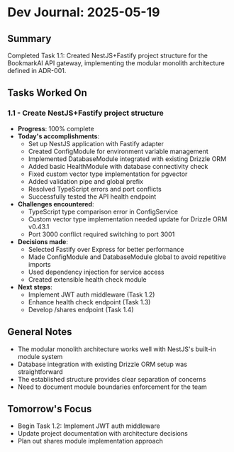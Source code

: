 # Dev Journal: 2025-05-19

## Summary

Completed Task 1.1: Created NestJS+Fastify project structure for the BookmarkAI API gateway, implementing the modular monolith architecture defined in ADR-001.

## Tasks Worked On

### 1.1 - Create NestJS+Fastify project structure

- **Progress**: 100% complete
- **Today's accomplishments**:
  - Set up NestJS application with Fastify adapter
  - Created ConfigModule for environment variable management
  - Implemented DatabaseModule integrated with existing Drizzle ORM
  - Added basic HealthModule with database connectivity check
  - Fixed custom vector type implementation for pgvector
  - Added validation pipe and global prefix
  - Resolved TypeScript errors and port conflicts
  - Successfully tested the API health endpoint
- **Challenges encountered**:
  - TypeScript type comparison error in ConfigService
  - Custom vector type implementation needed update for Drizzle ORM v0.43.1
  - Port 3000 conflict required switching to port 3001
- **Decisions made**:
  - Selected Fastify over Express for better performance
  - Made ConfigModule and DatabaseModule global to avoid repetitive imports
  - Used dependency injection for service access
  - Created extensible health check module
- **Next steps**:
  - Implement JWT auth middleware (Task 1.2)
  - Enhance health check endpoint (Task 1.3)
  - Develop /shares endpoint (Task 1.4)

## General Notes

- The modular monolith architecture works well with NestJS's built-in module system
- Database integration with existing Drizzle ORM setup was straightforward
- The established structure provides clear separation of concerns
- Need to document module boundaries enforcement for the team

## Tomorrow's Focus

- Begin Task 1.2: Implement JWT auth middleware
- Update project documentation with architecture decisions
- Plan out shares module implementation approach
